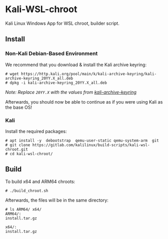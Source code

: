 # Kali-WSL-chroot

Kali Linux Windows App for WSL chroot, builder script.

## Install

### Non-Kali Debian-Based Environment

We recommend that you download & install the Kali archive keyring:

```console
# wget https://http.kali.org/pool/main/k/kali-archive-keyring/kali-archive-keyring_20YY.X_all.deb
# dpkg -i kali-archive-keyring_20YY.X_all.deb
```

_Note: Replace `20YY.X` with the values from [kali-archive-keyring](https://http.kali.org/pool/main/k/kali-archive-keyring/)_

Afterwards, you should now be able to continue as if you were using Kali as the base OS!

### Kali

Install the required packages:

```console
# apt install -y  debootstrap  qemu-user-static qemu-system-arm  git
# git clone https://gitlab.com/kalilinux/build-scripts/kali-wsl-chroot.git
# cd kali-wsl-chroot/
```

## Build

To build x64 and ARM64 chroots:

```console
# ./build_chroot.sh
```

Afterwards, the files will be in the same directory:

```
# ls ARM64/ x64/
ARM64/:
install.tar.gz

x64/:
install.tar.gz
```

